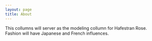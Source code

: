 ```yaml
---
layout: page
title: About
---
```

This collumns will server as the modeling collumn for Hafestran Rose. Fashion will have Japanese and French influences.

